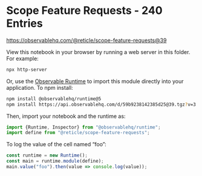 # Scope Feature Requests - 240 Entries

https://observablehq.com/@reticle/scope-feature-requests@39

View this notebook in your browser by running a web server in this folder. For
example:

~~~sh
npx http-server
~~~

Or, use the [Observable Runtime](https://github.com/observablehq/runtime) to
import this module directly into your application. To npm install:

~~~sh
npm install @observablehq/runtime@5
npm install https://api.observablehq.com/d/59b9238142385d25@39.tgz?v=3
~~~

Then, import your notebook and the runtime as:

~~~js
import {Runtime, Inspector} from "@observablehq/runtime";
import define from "@reticle/scope-feature-requests";
~~~

To log the value of the cell named “foo”:

~~~js
const runtime = new Runtime();
const main = runtime.module(define);
main.value("foo").then(value => console.log(value));
~~~
